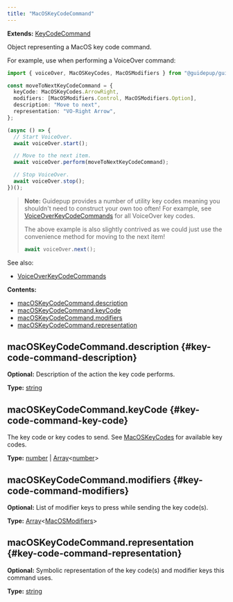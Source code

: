 ```yaml
---
title: "MacOSKeyCodeCommand"
---
```


**Extends:** [KeyCodeCommand]

Object representing a MacOS key code command.

For example, use when performing a VoiceOver command:

```ts
import { voiceOver, MacOSKeyCodes, MacOSModifiers } from "@guidepup/guidepup";

const moveToNextKeyCodeCommand = {
  keyCode: MacOSKeyCodes.ArrowRight,
  modifiers: [MacOSModifiers.Control, MacOSModifiers.Option],
  description: "Move to next",
  representation: "VO-Right Arrow",
};

(async () => {
  // Start VoiceOver.
  await voiceOver.start();

  // Move to the next item.
  await voiceOver.perform(moveToNextKeyCodeCommand);

  // Stop VoiceOver.
  await voiceOver.stop();
})();
```

> **Note:** Guidepup provides a number of utility key codes meaning you shouldn't need to construct your own too often! For example, see [VoiceOverKeyCodeCommands] for all VoiceOver key codes.
>
> The above example is also slightly contrived as we could just use the convenience method for moving to the next item!
>
> ```ts
> await voiceOver.next();
> ```

See also:

- [VoiceOverKeyCodeCommands]

**Contents:**

- [macOSKeyCodeCommand.description](./class-macos-key-code-command#key-code-command-description)
- [macOSKeyCodeCommand.keyCode](./class-macos-key-code-command#key-code-command-key-code)
- [macOSKeyCodeCommand.modifiers](./class-macos-key-code-command#key-code-command-modifiers)
- [macOSKeyCodeCommand.representation](./class-macos-key-code-command#key-code-command-representation)

## macOSKeyCodeCommand.description {#key-code-command-description}

**Optional:** Description of the action the key code performs.

**Type:** [string]

## macOSKeyCodeCommand.keyCode {#key-code-command-key-code}

The key code or key codes to send. See [MacOSKeyCodes] for available key codes.

**Type:** [number] | [Array]<[number]>

## macOSKeyCodeCommand.modifiers {#key-code-command-modifiers}

**Optional:** List of modifier keys to press while sending the key code(s).

**Type:** [Array]<[MacOSModifiers]>

## macOSKeyCodeCommand.representation {#key-code-command-representation}

**Optional:** Symbolic representation of the key code(s) and modifier keys this command uses.

**Type:** [string]

[keycodecommand]: ./class-key-code-command "KeyCodeCommand"
[macoskeycodes]: ./class-macos-key-codes "MacOSKeyCodes"
[macosmodifiers]: ./class-macos-modifiers "MacOSModifiers"
[voiceoverkeycodecommands]: ./class-voiceover-key-code-commands "VoiceOverKeyCodeCommands"
[array]: https://developer.mozilla.org/en-US/docs/Web/JavaScript/Reference/Global_Objects/Array "Array"
[number]: https://developer.mozilla.org/en-US/docs/Web/JavaScript/Reference/Global_Objects/Number "number"
[string]: https://developer.mozilla.org/en-US/docs/Web/JavaScript/Reference/Global_Objects/String "string"
